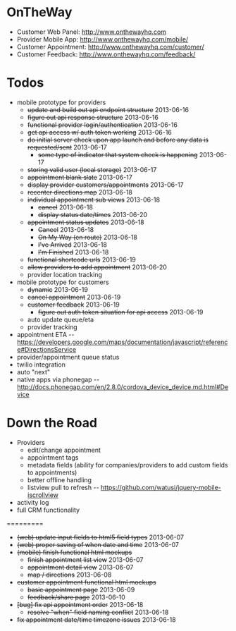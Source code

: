 OnTheWay
========

- Customer Web Panel: http://www.onthewayhq.com
- Provider Mobile App: http://www.onthewayhq.com/mobile/
- Customer Appointment: http://www.onthewayhq.com/customer/
- Customer Feedback: http://www.onthewayhq.com/feedback/


Todos
=====
- mobile prototype for providers
  - ~~update and build out api endpoint structure~~ 2013-06-16
  - ~~figure out api response structure~~ 2013-06-16
  - ~~functional provider login/authentication~~ 2013-06-16
  - ~~get api access w/ auth token working~~ 2013-06-16
  - ~~do initial server check upon app launch and before any data is requested/sent~~ 2013-06-17
    - ~~some type of indicator that system check is happening~~ 2013-06-17
  - ~~storing valid user (local storage)~~ 2013-06-17
  - ~~appointment blank slate~~ 2013-06-17
  - ~~display provider customers/appointments~~ 2013-06-17
  - ~~recenter directions map~~ 2013-06-18
  - ~~individual appointment sub views~~ 2013-06-18
    - ~~cancel~~ 2013-06-18
    - ~~display status date/times~~ 2013-06-20
  - ~~appointment status updates~~ 2013-06-18
    - ~~Cancel~~ 2013-06-18
    - ~~On My Way (en route)~~ 2013-06-18
    - ~~I've Arrived~~ 2013-06-18
    - ~~I'm Finished~~ 2013-06-18
  - ~~functional shortcode urls~~ 2013-06-19
  - ~~allow providers to add appointment~~ 2013-06-20
  - provider location tracking
- mobile prototype for customers
  - ~~dynamic~~ 2013-06-19
  - ~~cancel appointment~~ 2013-06-19
  - ~~customer feedback~~ 2013-06-19
    - ~~figure out auth token situation for api access~~ 2013-06-19
  - auto update queue/eta
  - provider tracking
- appointment ETA -- https://developers.google.com/maps/documentation/javascript/reference#DirectionsService
- provider/appointment queue status
- twilio integration
- auto "next"
- native apps via phonegap -- http://docs.phonegap.com/en/2.8.0/cordova_device_device.md.html#Device


Down the Road
=============
- Providers
  - edit/change appointment
  - appointment tags
  - metadata fields (ability for companies/providers to add custom fields to appointments)
  - better offline handling
  - listview pull to refresh -- https://github.com/watusi/jquery-mobile-iscrollview
- activity log
- full CRM functionality


=========
- ~~(web) update input fields to html5 field types~~ 2013-06-07
- ~~(web) proper saving of when date and time~~ 2013-06-07
- ~~(mobile) finish functional html mockups~~
  - ~~finish appointment list view~~ 2013-06-07
  - ~~appointment detail view~~ 2013-06-07
  - ~~map / directions~~ 2013-06-08
- ~~customer appointment functional html mockups~~
  - ~~basic appointment page~~ 2013-06-09
  - ~~feedback/share page~~ 2013-06-10
- ~~[bug] fix api appointment order~~ 2013-06-18
  - ~~resolve "when" field naming conflict~~ 2013-06-18
- ~~fix appointment date/time timezone issues~~ 2013-06-18

